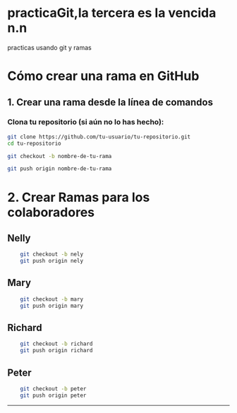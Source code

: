 # practicaGit,la tercera es la vencida n.n
practicas usando git y ramas 

# Cómo crear una rama en GitHub

## 1. Crear una rama desde la línea de comandos

### Clona tu repositorio (si aún no lo has hecho):
```sh
git clone https://github.com/tu-usuario/tu-repositorio.git
cd tu-repositorio

git checkout -b nombre-de-tu-rama

git push origin nombre-de-tu-rama

```
# 2. Crear Ramas para los colaboradores

## Nelly
```sh
    git checkout -b nely
    git push origin nely
```

## Mary
```sh
    git checkout -b mary
    git push origin mary
```
## Richard
```sh
    git checkout -b richard
    git push origin richard
```
## Peter
```sh
    git checkout -b peter
    git push origin peter
```
----------------------------
